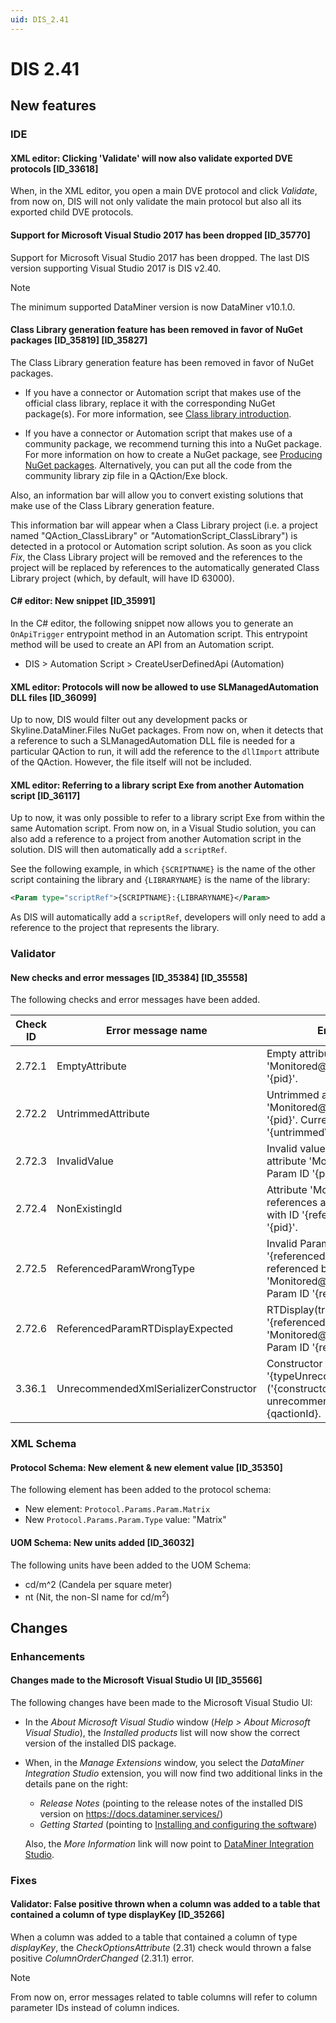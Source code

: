 ```yaml
---
uid: DIS_2.41
---
```


# DIS 2.41

## New features

### IDE

#### XML editor: Clicking 'Validate' will now also validate exported DVE protocols [ID_33618]

When, in the XML editor, you open a main DVE protocol and click *Validate*, from now on, DIS will not only validate the main protocol but also all its exported child DVE protocols.

#### Support for Microsoft Visual Studio 2017 has been dropped [ID_35770]

Support for Microsoft Visual Studio 2017 has been dropped. The last DIS version supporting Visual Studio 2017 is DIS v2.40.

> [!NOTE]
> The minimum supported DataMiner version is now DataMiner v10.1.0.

#### Class Library generation feature has been removed in favor of NuGet packages [ID_35819] [ID_35827]

The Class Library generation feature has been removed in favor of NuGet packages.

- If you have a connector or Automation script that makes use of the official class library, replace it with the corresponding NuGet package(s). For more information, see [Class library introduction](xref:ClassLibraryIntroduction).

- If you have a connector or Automation script that makes use of a community package, we recommend turning this into a NuGet package. For more information on how to create a NuGet package, see [Producing NuGet packages](xref:Producing_NuGet). Alternatively, you can put all the code from the community library zip file in a QAction/Exe block.

Also, an information bar will allow you to convert existing solutions that make use of the Class Library generation feature.

This information bar will appear when a Class Library project (i.e. a project named "QAction_ClassLibrary" or "AutomationScript_ClassLibrary") is detected in a protocol or Automation script solution. As soon as you click *Fix*, the Class Library project will be removed and the references to the project will be replaced by references to the automatically generated Class Library project (which, by default, will have ID 63000).

#### C# editor: New snippet [ID_35991]

In the C# editor, the following snippet now allows you to generate an `OnApiTrigger` entrypoint method in an Automation script. This entrypoint method will be used to create an API from an Automation script.

- DIS \> Automation Script \> CreateUserDefinedApi (Automation)

#### XML editor: Protocols will now be allowed to use SLManagedAutomation DLL files [ID_36099]

Up to now, DIS would filter out any development packs or Skyline.DataMiner.Files NuGet packages. From now on, when it detects that a reference to such a SLManagedAutomation DLL file is needed for a particular QAction to run, it will add the reference to the `dllImport` attribute of the QAction. However, the file itself will not be included.

#### XML editor: Referring to a library script Exe from another Automation script [ID_36117]

​Up to now, it was only possible to refer to a library script Exe from within the same Automation script. From now on, in a Visual Studio solution, you can also add a reference to a project from another Automation script in the solution. DIS will then automatically add a `scriptRef`.

See the following example, in which `{SCRIPTNAME}` is the name of the other script containing the library and `{LIBRARYNAME}` is the name of the library:

```xml
<Param type="scriptRef">{SCRIPTNAME}:{LIBRARYNAME}</Param>
```

As DIS will automatically add a `scriptRef`, developers will only need to add a reference to the project that represents the library.

### Validator

#### New checks and error messages [ID_35384] [ID_35558]

The following checks and error messages have been added.

| Check ID | Error message name | Error message |
|--|--|--|
| 2.72.1 | EmptyAttribute | Empty attribute 'Monitored@disabledIf' in Param '{pid}'. |
| 2.72.2 | UntrimmedAttribute | Untrimmed attribute 'Monitored@disabledIf' in Param '{pid}'. Current value '{untrimmedValue}'. |
| 2.72.3 | InvalidValue | Invalid value '{attributeValue}' in attribute 'Monitored@disabledIf'. Param ID '{pid}'. |
| 2.72.4 | NonExistingId | Attribute 'Monitored@disabledIf' references a non-existing 'Param' with ID '{referencedPid}'. Param ID '{pid}'. |
| 2.72.5 | ReferencedParamWrongType | Invalid Param Type '{referencedParamType}' on Param referenced by a 'Monitored@disabledIf' attribute. Param ID '{referencedPid}'. |
| 2.72.6 | ReferencedParamRTDisplayExpected | RTDisplay(true) expected on Param '{referencedPid}' referenced by a 'Monitored@disabledIf' attribute. Param ID '{referencingPid}'. |
| 3.36.1 | UnrecommendedXmlSerializerConstructor | Constructor '{typeUnrecommendedConstructor}' ('{constructorNamespace}') is unrecommended. QAction ID {qactionId}. |

### XML Schema

#### Protocol Schema: New element & new element value [ID_35350]

The following element has been added to the protocol schema:

- New element: `Protocol.Params.Param.Matrix`
- New `Protocol.Params.Param.Type` value: "Matrix"

#### UOM Schema: New units added [ID_36032]

The following units have been added to the UOM Schema:

- cd/m^2 (Candela per square meter)
- nt (Nit, the non-SI name for cd/m<sup>2</sup>)

## Changes

### Enhancements

#### Changes made to the Microsoft Visual Studio UI [ID_35566]

The following changes have been made to the Microsoft Visual Studio UI:

- In the *About Microsoft Visual Studio* window (*Help > About Microsoft Visual Studio*), the *Installed products* list will now show the correct version of the installed DIS package.

- When, in the *Manage Extensions* window, you select the *DataMiner Integration Studio* extension, you will now find two additional links in the details pane on the right:

  - *Release Notes* (pointing to the release notes of the installed DIS version on <https://docs.dataminer.services/>)
  - *Getting Started* (pointing to [Installing and configuring the software](xref:Installing_and_configuring_the_software))

  Also, the *More Information* link will now point to [DataMiner Integration Studio](xref:Overall_concept_of_the_DataMiner_Integration_Studio).

### Fixes

#### Validator: False positive thrown when a column was added to a table that contained a column of type displayKey [ID_35266]

When a column was added to a table that contained a column of type *displayKey*, the *CheckOptionsAttribute* (2.31) check would thrown a false positive *ColumnOrderChanged* (2.31.1) error.

> [!NOTE]
> From now on, error messages related to table columns will refer to column parameter IDs instead of column indices.
